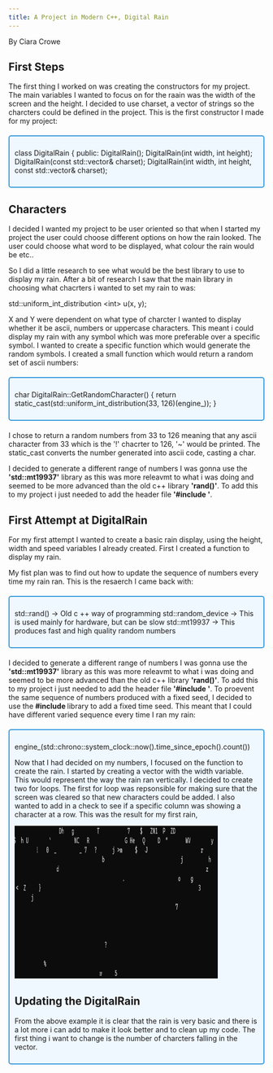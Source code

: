 ```yaml
---
title: A Project in Modern C++, Digital Rain
---
```


By Ciara Crowe

## First Steps
The first thing I worked on was creating the constructors for my project. The main variables I wanted to focus on for the raain was the width of the screen and the height. I decided to use charset, a vector of strings so the charcters could be defined in the project. This is the first constructor I made for my project:

<div style="border: 2px solid #3498db; padding: 10px; border-radius: 5px; background-color: #f0f8ff; margin: 20px 0;">
    <p>
 class DigitalRain
{
  public:
	  DigitalRain();
	  DigitalRain(int width, int height);
	  DigitalRain(const std::vector<std::string>& charset);
	  DigitalRain(int width, int height, const std::vector<std::string>& charset);
    </p>
</div>


## Characters

I decided I wanted my project to be user oriented so that when I started my project the user could choose different options on how the rain looked. The user could choose what word to be displayed, what colour the rain would be etc..

So I did a little research to see what would be the best library to use to display my rain. 
After a bit of research I saw that the main library in choosing what chacrters i wanted to set my rain to was: 

<div class="code-box">
    std::uniform_int_distribution &lt;int&gt; u(x, y);
</div>






X and Y were dependent on what type of charcter I wanted to display whether it be ascii, numbers or uppercase characters. This meant i could display my rain with any symbol which was more preferable over a specific symbol. 
I wanted to create a specific function which would generate the random symbols. I created a small function which would return a random set of ascii numbers: 




<div style="border: 2px solid #3498db; padding: 10px; border-radius: 5px; background-color: #f0f8ff; margin: 20px 0;">
    
char DigitalRain::GetRandomCharacter()
{
    return static_cast<char>(std::uniform_int_distribution<int>(33, 126)(engine_));
}
    
</div>




I chose to return a random numbers from 33 to 126 meaning that any ascii character from 33 which is the '!' chacrter to 126, '~' would be printed. The static_cast converts the number generated into ascii code, casting a char. 




I decided to generate a different range of numbers I was gonna use the **'std::mt19937'** library as this was more releavmt to what i was doing and seemed to be more advanced than the old c++ library **'rand()'**. To add this to my project i just needed to add the header file **'#include <random>'**. 


## First Attempt at DigitalRain

For my first attempt I wanted to create a basic rain display, using the height, width and speed variables I already created. First I created a function to display my rain. 

My fist plan was to find out how to update the sequence of numbers every time my rain ran. This is the resaerch I came back with:

<div style="border: 2px solid #3498db; padding: 10px; border-radius: 5px; background-color: #f0f8ff; margin: 20px 0;">
    
std::rand() -> Old c ++ way of programming
std::random_device -> This is used mainly for hardware, but can be slow
std::mt19937 -> This produces fast and high quality random numbers
    
</div>


I decided to generate a different range of numbers I was gonna use the **'std::mt19937'** library as this was more releavmt to what i was doing and seemed to be more advanced than the old c++ library **'rand()'**. To add this to my project i just needed to add the header file **'#include <random>'**. To proevent the same sequence of numbers produced with a fixed seed, I decided to use the **#include <chrono>** library to add a fixed time seed. This meant that I could have different varied sequence every time I ran my rain: 

<div style="border: 2px solid #3498db; padding: 10px; border-radius: 5px; background-color: #f0f8ff; margin: 20px 0;">
    
engine_(std::chrono::system_clock::now().time_since_epoch().count())
    </pre>


Now that I had decided on my numbers, I focused on the function to create the rain. I started by creating a vector with the width variable. This would represent the way the rain ran vertically. I decided to create two for loops. The first for loop was repsonsible for making sure that the screen was cleared so that new characters could be added. I also wanted to add in a check to see if a specific column was showing a character at a row. This was the result for my first rain,




<img src="https://raw.githubusercontent.com/CiaraC03/DigitalRain/main/docs/assets/images/image6.png" width="400" height="300">




## Updating the DigitalRain
From the above example it is clear that the rain is very basic and there is a lot more i can add to make it look better and to clean up my code. The first thing i want to change is the number of charcters falling in the vector. 
